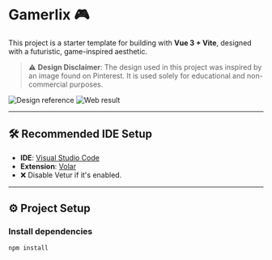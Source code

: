 # Gamerlix 🎮

This project is a starter template for building with **Vue 3 + Vite**, designed with a futuristic, game-inspired aesthetic.

> ⚠️ **Design Disclaimer**: The design used in this project was inspired by an image found on Pinterest. It is used solely for educational and non-commercial purposes.

![Design reference](![image](https://github.com/user-attachments/assets/609d4049-5bda-4416-8b05-ac2214db7479))
![Web result](https://i.imgur.com/utJaoMi.gif)

---

## 🛠️ Recommended IDE Setup

- **IDE**: [Visual Studio Code](https://code.visualstudio.com/)
- **Extension**: [Volar](https://marketplace.visualstudio.com/items?itemName=Vue.)
- ❌ Disable Vetur if it's enabled.

---

## ⚙️ Project Setup

### Install dependencies

```bash
npm install
